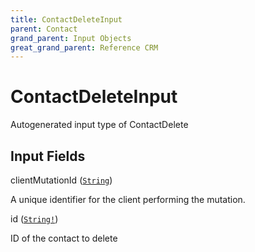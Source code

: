```yaml
---
title: ContactDeleteInput
parent: Contact
grand_parent: Input Objects
great_grand_parent: Reference CRM
---
```


<h1>ContactDeleteInput</h1>

Autogenerated input type of ContactDelete

<h2>Input Fields</h2>

<div class="field-entry ">
  <span id="client_mutation_id" class="field-name anchored">clientMutationId (<code><a href="/docs/reference_crm/scalar/string">String</a></code>)</span>

  <div class="description-wrapper">
   <p>A unique identifier for the client performing the mutation.</p>

  </div>
</div>

<div class="field-entry ">
  <span id="id" class="field-name anchored">id (<code><a href="/docs/reference_crm/scalar/string">String!</a></code>)</span>

  <div class="description-wrapper">
   <p>ID of the contact to delete</p>

  </div>
</div>

